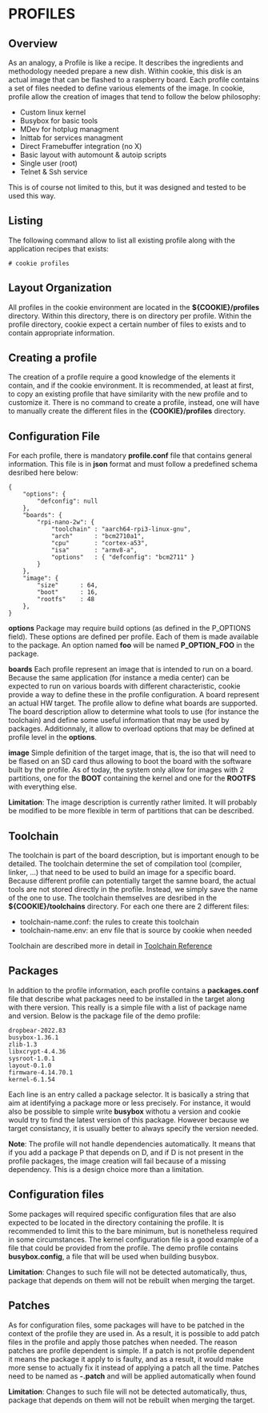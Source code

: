 # PROFILES

## Overview

As an analogy, a Profile is like a recipe. It describes the ingredients and methodology needed
prepare a new dish. Within cookie, this disk is an actual image that can be flashed to a raspberry
board. Each profile contains a set of files needed to define various elements of the image. In
cookie, profile allow the creation of images that tend to follow the below philosophy:

* Custom linux kernel
* Busybox for basic tools
* MDev for hotplug managment
* Inittab for services managment
* Direct Framebuffer integration (no X)
* Basic layout with automount & autoip scripts
* Single user (root)
* Telnet & Ssh service

This is of course not limited to this, but it was designed and tested to be used this way.

## Listing

The following command allow to list all existing profile along with the application recipes that
exists:

	# cookie profiles
   
## Layout Organization

All profiles in the cookie environment are located in the **${COOKIE}/profiles** directory. Within this
directory, there is on directory per profile. Within the profile directory, cookie expect a certain
number of files to exists and to contain appropriate information.

## Creating a profile

The creation of a profile require a good knowledge of the elements it contain, and if the cookie 
environment. It is recommended, at least at first, to copy an existing profile that have similarity
with the new profile and to customize it. There is no command to create a profile, instead, one
will have to manually create the different files in the **{COOKIE}/profiles** directory.

## Configuration File

For each profile, there is mandatory **profile.conf** file that contains general information. This
file is in **json** format and must follow a predefined schema desribed here below:


    {
        "options": {
            "defconfig": null
        },
        "boards": {
            "rpi-nano-2w": {
                "toolchain" : "aarch64-rpi3-linux-gnu",
                "arch"      : "bcm2710a1",
			    "cpu"	    : "cortex-a53",
			    "isa"		: "armv8-a",
			    "options"	: { "defconfig": "bcm2711" }
            }
        },
        "image": {
		    "size"		: 64,
		    "boot"		: 16,
		    "rootfs"	: 48
	    },
    }

**options**
Package may require build options (as defined in the P_OPTIONS field). These options are defined
per profile. Each of them is made available to the package. An option named **foo** will be named
**P_OPTION_FOO** in the package.

**boards**
Each profile represent an image that is intended to run on a board. Because the same application
(for instance a media center) can be expected to run on various boards with different
characteristic, cookie provide a way to define these in the profile configuration. A board
represent an actual HW target. The profile allow to define what boards are supported. The board
description allow to determine what tools to use (for instance the toolchain) and define some
useful information that may be used by packages. Additionnaly, it allow to overload options that
may be defined at profile level in the **options**.

**image**
Simple definition of the target image, that is, the iso that will need to be flased on an SD card
thus allowing to boot the board with the software built by the profile. As of today, the system
only allow for images with 2 partitions, one for the **BOOT** containing the kernel and one for
the **ROOTFS** with everything else. 

**Limitation**: The image description is currently rather limited. It will probably be modified to be
more flexible in term of partitions that can be described.

## Toolchain

The toolchain is part of the board description, but is important enough to be detailed. The toolchain
determine the set of compilation tool (compiler, linker, ...) that need to be used to build an image
for a specific board. Because different profile can potentially target the samne board, the actual
tools are not stored directly in the profile. Instead, we simply save the name of the one to use. The
toolchain themselves are desribed in the **${COOKIE}/toolchains** directory. For each one there are
2 different files:

- toolchain-name.conf: the rules to create this toolchain
- toolchain-name.env: an env file that is source by cookie when needed

Toolchain are described more in detail in [Toolchain Reference](documentation/TOOLCHAIN.md)

## Packages

In addition to the profile information, each profile contains a **packages.conf** file that describe
what packages need to be installed in the target along with there version. This really is a simple
file with a list of package name and version. Below is the package file of the demo profile:

    dropbear-2022.83
    busybox-1.36.1
    zlib-1.3
    libxcrypt-4.4.36
    sysroot-1.0.1
    layout-0.1.0
    firmware-4.14.70.1
    kernel-6.1.54

Each line is an entry called a package selector. It is basically a string that aim at identifying a
package more or less precisely. For instance, it would also be possible to simple write **busybox**
withotu a version and cookie would try to find the latest version of this package. However because
we target consistancy, it is usually better to always specify the version needed.

**Note**: The profile will not handle dependencies automatically. It means that if you add a
package P that depends on D, and if D is not present in the profile packages, the image creation
will fail because of a missing dependency. This is a design choice more than a limitation.

## Configuration files

Some packages will required specific configuration files that are also expected to be located in
the directory containing the profile. It is recommended to limit this to the bare minimum, but is
nonetheless required in some circumstances. The kernel configuration file is a good example of a
file that could be provided from the profile. The demo profile contains **busybox.config**, a file
that will be used when building busybox.

**Limitation**: Changes to such file will not be detected automatically, thus, package that depends
on them will not be rebuilt when merging the target.

## Patches

As for configuration files, some packages will have to be patched in the context of the profile they
are used in. As a result, it is possible to add patch files in the profile and apply those patches
when needed. The reason patches are profile dependent is simple. If a patch is not profile dependent it
means the package it apply to is faulty, and as a result, it would make more sense to actually fix it
instead of applying a patch all the time. Patches need to be named as **<pkgname>-<pkgversion>.patch**
and will be applied automatically when found

**Limitation**: Changes to such file will not be detected automatically, thus, package that depends
on them will not be rebuilt when merging the target.
